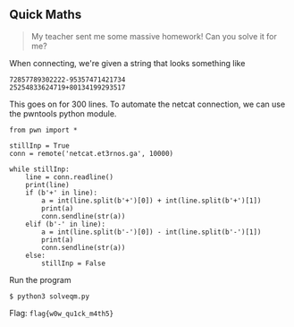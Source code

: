 ## Quick Maths
> My teacher sent me some massive homework!
> Can you solve it for me?

When connecting, we're given a string that looks something like 
```
72857789302222-95357471421734
25254833624719+80134199293517
```

This goes on for 300 lines. To automate the netcat connection, we can use the pwntools python module. 

```
from pwn import *

stillInp = True
conn = remote('netcat.et3rnos.ga', 10000)

while stillInp:
	line = conn.readline()
	print(line)
	if (b'+' in line):
		a = int(line.split(b'+')[0]) + int(line.split(b'+')[1])
		print(a)
		conn.sendline(str(a))
	elif (b'-' in line):
		a = int(line.split(b'-')[0]) - int(line.split(b'-')[1])
		print(a)
		conn.sendline(str(a))
	else:
		stillInp = False
```

Run the program
```
$ python3 solveqm.py
```

Flag: `flag{w0w_qu1ck_m4th5}`